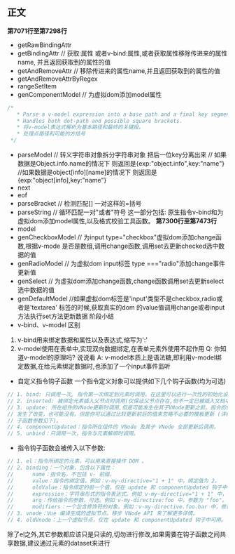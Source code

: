 正文
---
**第7071行至第7298行**
  * getRawBindingAttr 
  * getBindingAttr  // 获取:属性 或者v-bind:属性,或者获取属性移除传进来的属性name,
    并且返回获取到的属性的值
  * getAndRemoveAttr  // 移除传进来的属性name,并且返回获取到的属性的值
  * getAndRemoveAttrByRegex
  * rangeSetItem
  * genComponentModel // 为虚拟dom添加model属性
```javascript
/*
   * Parse a v-model expression into a base path and a final key segment.
   * Handles both dot-path and possible square brackets.
   * 将v-model表达式解析为基本路径和最终的关键段。
   * 处理点路径和可能的方括号
 */
```
  * parseModel  // 转义字符串对象拆分字符串对象 把后一位key分离出来
  // 如果数据是Object.info.name的情况下 则返回是{exp:"object.info",key:"name"}
  //如果数据是object[info][name]的情况下 则返回是{exp:"object[info],key:"name"}
  * next 
  * eof 
  * parseBracket  // 检测匹配[] 一对这样的=括号
  * parseString   // 循环匹配一对"或者"符号
  这一部分包括: 原生指令v-bind和为虚拟dom添加model属性,以及格式校验工具函数。
**第7300行至第7473行**
  * model
  * genCheckboxModel  // 为input type="checkbox"虚拟dom添加change函数,根据v-mode
    是否是数组,调用change函数,调用set去更新checked选中数据的值
  * genRadioModel // 为虚拟dom input标签 type ==="radio"添加change事件 更新值
  * genSelect // 为虚拟dom添加change函数,change函数调用set去更新select选中数据的值
  * genDefaultModel //如果虚拟dom标签是'input'类型不是checkbox,radio或者是'textarea'
    标签的时候,获取真实的dom 的value值调用change或者input方法执行set方法更新数据
阶段小结
  * v-bind、v-model
  区别
   1. v-bind用来绑定数据和属性以及表达式,缩写为':'
   2. v-model使用在表单中,实现双向数据绑定,在表单元素外使用不起作用
  Q: 你知道v-model的原理吗? 说说看
   A: v-model本质上是语法糖,即利用v-model绑定数据,在给元素绑定数据时,也添加了一个input事件监听
  * 自定义指令钩子函数
    一个指令定义对象可以提供如下几个钩子函数(均为可选)
```javascript
// 1. bind: 只调用一次, 指令第一次绑定到元素时调用。在这里可以进行一次性的初始化设置。
// 2. inserted: 被绑定元素插入父节点时调用(仅保证父节点存在,但不一定已被插入文档中)。
// 3. update: 所在组件的VNode更新时调用,但是可能发生在其子VNode更新之前。指令的值可能
// 发生了改变，也可能没有。但是你可以通过比较更新前后的值来忽略不必要的模板更新 (详细的钩
// 子函数参数见下)。
// 4. componentUpdated：指令所在组件的 VNode 及其子 VNode 全部更新后调用。
// 5. unbind：只调用一次，指令与元素解绑时调用。
```
  * 指令钩子函数会被传入以下参数:
```javascript
// 1. el：指令所绑定的元素，可以用来直接操作 DOM 。
// 2. binding：一个对象，包含以下属性：
//      name：指令名，不包括 v- 前缀。
//      value：指令的绑定值，例如：v-my-directive="1 + 1" 中，绑定值为 2。
//      oldValue：指令绑定的前一个值，仅在 update 和 componentUpdated 钩子中可用。无论值是否改变都可用。
//      expression：字符串形式的指令表达式。例如 v-my-directive="1 + 1" 中，表达式为 "1 + 1"。
//      arg：传给指令的参数，可选。例如 v-my-directive:foo 中，参数为 "foo"。
//      modifiers：一个包含修饰符的对象。例如：v-my-directive.foo.bar 中，修饰符对象为 { foo: true, bar: true }。
// 3. vnode：Vue 编译生成的虚拟节点。移步 VNode API 来了解更多详情。
// 4. oldVnode：上一个虚拟节点，仅在 update 和 componentUpdated 钩子中可用。
```
除了el之外,其它参数都应该只是只读的,切勿进行修改,如果需要在钩子函数之间共享数据,建议通过元素的dataset来进行
